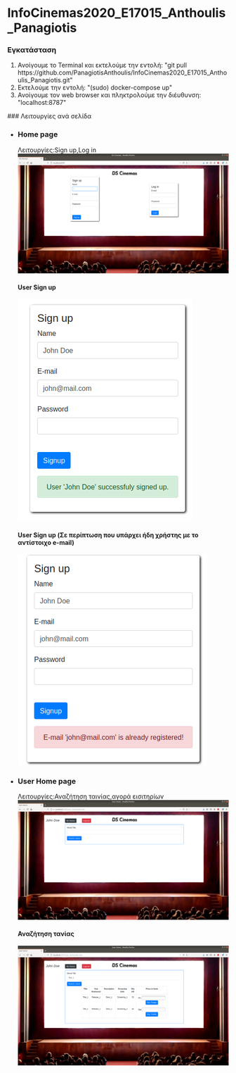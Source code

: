 # InfoCinemas2020_E17015_Anthoulis_Panagiotis

### Εγκατάσταση
<ol>
  <li>Ανοίγουμε το Terminal και εκτελούμε την εντολή: "git pull https://github.com/PanagiotisAnthoulis/InfoCinemas2020_E17015_Anthoulis_Panagiotis.git"</li>
  <li>Εκτελούμε την εντολή: "(sudo) docker-compose up"</li>
  <li>Ανοίγουμε τον web browser και πληκτρολούμε την διέυθυνση: "localhost:8787"</li>
</ol>
### Λειτουργίες ανά σελίδα
<ul>
  <li>
     <h3>Home page</h3>
      Λειτουργίες:Sign up,Log in
      <img src='/Screenshots/home_page.png'></img> 
      <h4>User Sign up</h4>
      <img src='/Screenshots/user_sign_up2.png'></img>
      <h4>User Sign up (Σε περίπτωση που υπάρχει ήδη χρήστης με το αντίστοιχο e-mail)</h4>
      <img src='/Screenshots/user_sign_up_fail.png'></img>
    </li>
    <li>
      <h3>User Home page</h3>
      Λειτουργίες:Αναζήτηση ταινίας,αγορά εισιτηρίων
      <img src='/Screenshots/user_page.png'></img>
      <h4>Αναζήτηση τανίας</h4>
      <img src='/Screenshots/user_search2.png'></img>
      <h4>
    </li>
    <h3></h3>
    <h3></h3>
    <h3></h3>
    <h3></h3>
    <h3></h3>
</ul>
